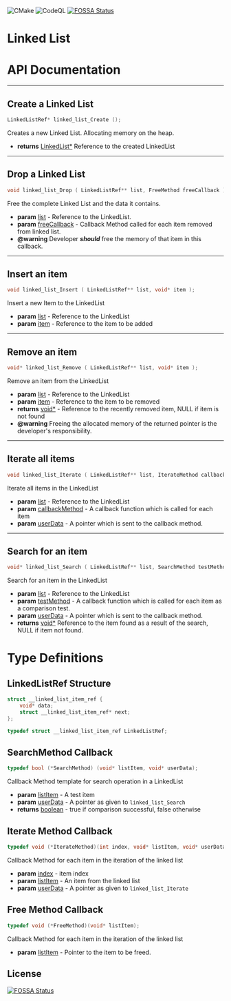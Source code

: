 ![CMake](https://github.com/swanav/LinkedList/workflows/CMake/badge.svg)
![CodeQL](https://github.com/swanav/LinkedList/workflows/CodeQL/badge.svg)
[![FOSSA Status](https://app.fossa.com/api/projects/git%2Bgithub.com%2Fswanav%2FLinkedList.svg?type=shield)](https://app.fossa.com/projects/git%2Bgithub.com%2Fswanav%2FLinkedList?ref=badge_shield)

# Linked List

# API Documentation

<hr/>

## <a name='linked_list_Create'></a> Create a Linked List

```c
LinkedListRef* linked_list_Create ();
```
Creates a new Linked List. Allocating memory on the heap.

- **returns** [LinkedList*](#LinkedListRef) Reference to the created LinkedList

<hr/>

## <a href='#linked_list_Drop'></a> Drop a Linked List

```c
void linked_list_Drop ( LinkedListRef** list, FreeMethod freeCallback );
```

Free the complete Linked List and the data it contains.

 - **param** [list](#LinkedListRef) - Reference to the LinkedList.
 - **param** [freeCallback](#FreeMethodCallback) - Callback Method called for each item removed from linked list. 
 - **@warning** Developer __*should*__ free the memory of that item in this callback.

<hr/>

## <a name='linked_list_Insert'></a> Insert an item
```c
void linked_list_Insert ( LinkedListRef** list, void* item );
```

Insert a new Item to the LinkedList

 - **param** [list](#LinkedListRef) - Reference to the LinkedList
 - **param** [item](#) - Reference to the item to be added

<hr/>

## <a name='linked_list_Remove'></a> Remove an item
```c
void* linked_list_Remove ( LinkedListRef** list, void* item );
```

Remove an item from the LinkedList

 - **param** [list](#LinkedListRef) - Reference to the LinkedList
 - **param** [item](#) - Reference to the item to be removed
 - **returns** [void*](#) - Reference to the recently removed item, NULL if item is not found
 - __@warning__ Freeing the allocated memory of the returned pointer is the developer's responsibility.


<hr/>

## <a name='linked_list_Iterate'></a> Iterate all items
```c
void linked_list_Iterate ( LinkedListRef** list, IterateMethod callbackMethod, void* userData );
```

Iterate all items in the LinkedList

 - **param** [list](#LinkedListRef) - Reference to the LinkedList
 - **param** [callbackMethod](IterateMethodCallback) - A callback function which is called for each item  
 - **param** [userData](#) - A pointer which is sent to the callback method. 


<hr/>

## <a name='linked_list_Search'></a> Search for an item
```c
void* linked_list_Search ( LinkedListRef** list, SearchMethod testMethod, void* userData );
```

Search for an item in the LinkedList

 - **param** [list](#LinkedListRef) - Reference to the LinkedList
 - **param** [testMethod](SearchMethodCallback) - A callback function which is called for each item as a comparison test.
 - **param** [userData](#) - A pointer which is sent to the callback method. 
 - **returns** [void*](#) Reference to the item found as a result of the search, NULL if item not found.



# Type Definitions

## <a href='#LinkedListRef'></a> LinkedListRef Structure
```c
struct __linked_list_item_ref {
    void* data;
    struct __linked_list_item_ref* next;
};

typedef struct __linked_list_item_ref LinkedListRef;
```


## <a name='SearchMethodCallback'></a> SearchMethod Callback
```c
typedef bool (*SearchMethod) (void* listItem, void* userData);
```

Callback Method template for search operation in a LinkedList

- **param** [listItem](#) - A test item
- **param** [userData](#) - A pointer as given to `linked_list_Search`
- **returns** [boolean](#) - true if comparison successful, false otherwise


## <a id='IterateMethodCallback'></a> Iterate Method Callback
```c
typedef void (*IterateMethod)(int index, void* listItem, void* userData);
```

Callback Method for each item in the iteration of the linked list
- **param** [index](#) - item index
- **param** [listItem](#) - An item from the linked list
- **param** [userData](#) - A pointer as given to `linked_list_Iterate`


## <a name='FreeMethodCallback'></a> Free Method Callback 

```c
typedef void (*FreeMethod)(void* listItem);
```
Callback Method for each item in the iteration of the linked list
- **param** [listItem](#) - Pointer to the item to be freed. 


## License
[![FOSSA Status](https://app.fossa.com/api/projects/git%2Bgithub.com%2Fswanav%2FLinkedList.svg?type=large)](https://app.fossa.com/projects/git%2Bgithub.com%2Fswanav%2FLinkedList?ref=badge_large)
